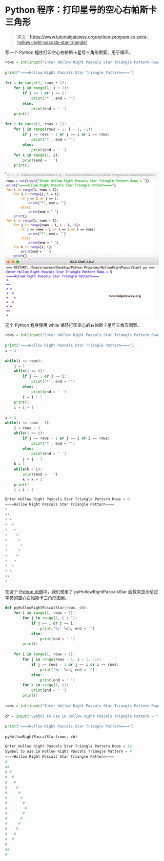 # Python 程序：打印星号的空心右帕斯卡三角形

> 原文：<https://www.tutorialgateway.org/python-program-to-print-hollow-right-pascals-star-triangle/>

写一个 Python 程序打印空心右帕斯卡星号三角形图案，用于循环。

```py
rows = int(input("Enter Hollow Right Pascals Star Triangle Pattern Rows = "))

print("====Hollow Right Pascals Star Triangle Pattern====")

for i in range(1, rows + 1):
    for j in range(1, i + 1):
        if j == 1 or j == i:
            print('*', end = '')
        else:
            print(end = ' ')      
    print()

for i in range(1, rows + 1):
    for j in range(rows - 1, i - 1, -1):
        if j == rows - 1 or j == i or i == rows:
            print('*', end = '')
        else:
            print(end = ' ')
    for k in range(1, i):
        print(end = ' ')
    print()
```

![Python Program to Print Hollow Right Pascals Star Triangle](img/788e28c73027dea2605054936e048a9e.png)

这个 Python 程序使用 while 循环打印空心的右帕斯卡星号三角形图案。

```py
rows = int(input("Enter Hollow Right Pascals Star Triangle Pattern Rows = "))

print("====Hollow Right Pascals Star Triangle Pattern====")
i = 1

while(i <= rows):
    j = 1
    while(j <= i):
        if j == 1 or j == i:
            print('*', end = '')
        else:
            print(end = ' ')
        j = j + 1
    print()
    i = i + 1

i = 1
while(i <= rows - 1):
    j = rows - 1
    while(j >= i):
        if j == rows - 1 or j == i or i == rows:
            print('*', end = '')
        else:
            print(end = ' ')
        j = j - 1
    k = 1
    while(k < i):
        print(end = ' ')
        k = k + 1
    print()
    i = i + 1
```

```py
Enter Hollow Right Pascals Star Triangle Pattern Rows = 8
====Hollow Right Pascals Star Triangle Pattern====
*
**
* *
*  *
*   *
*    *
*     *
*      *
*     *
*    * 
*   *  
*  *   
* *    
**     
*
```

在这个 [Python 示例](https://www.tutorialgateway.org/python-programming-examples/)中，我们使用了 pyHollowRightPascalsStar 函数来显示给定字符的空心右帕斯卡三角形图案。

```py
def pyHollowRightPascalStar(rows, ch):
    for i in range(1, rows + 1):
        for j in range(1, i + 1):
            if j == 1 or j == i:
                print('%c' %ch, end = '')
            else:
                print(end = ' ')      
        print()

    for i in range(1, rows + 1):
        for j in range(rows - 1, i - 1, -1):
            if j == rows - 1 or j == i or i == rows:
                print('%c' %ch, end = '')
            else:
                print(end = ' ')
        for k in range(1, i):
            print(end = ' ')
        print()

rows = int(input("Enter Hollow Right Pascals Star Triangle Pattern Rows = "))

ch = input("Symbol to use in Hollow Right Pascals Triangle Pattern = " )

print("====Hollow Right Pascals Star Triangle Pattern====")

pyHollowRightPascalStar(rows, ch)
```

```py
Enter Hollow Right Pascals Star Triangle Pattern Rows = 10
Symbol to use in Hollow Right Pascals Triangle Pattern = #
====Hollow Right Pascals Star Triangle Pattern====
#
##
# #
#  #
#   #
#    #
#     #
#      #
#       #
#        #
#       #
#      # 
#     #  
#    #   
#   #    
#  #     
#      
##       
#
```